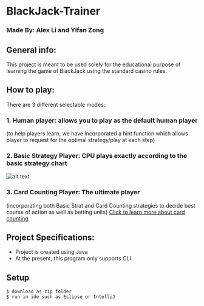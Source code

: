 # BlackJack-Trainer

### Made By: Alex Li and Yifan Zong 

## General info:
This project is meant to be used solely for the educational purpose of learning the game of BlackJack
using the standard casino rules. 

## How to play:
There are 3 different selectable modes:
### 1. Human player: allows you to play as the default human player

  (to help players learn, we have incorporated a hint function which allows player to request for the optimal 
  strategy/play at each step)
### 2. Basic Strategy Player: CPU plays exactly according to the basic strategy chart

![alt text](https://www.blackjackapprenticeship.com/wp-content/uploads/2018/08/BJA_Basic_Strategy.jpg)
  
### 3. Card Counting Player: The ultimate player
(incorporating both Basic Strat and Card Counting strategies to decide best course of action as well as betting units)
[Click to learn more about card counting](https://youtu.be/dQw4w9WgXcQ)


## Project Specifications:
- Project is created using Java 
- At the present, this program only supports CLI. 
	
## Setup
```
$ download as zip folder
$ run in ide such as Eclipse or IntelliJ   

```
